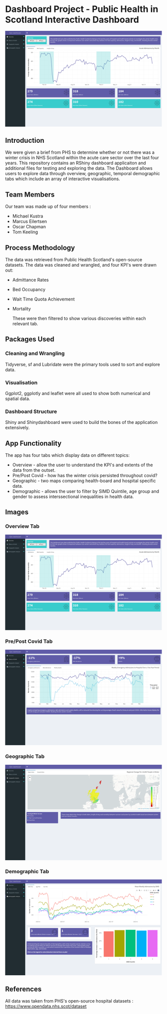 
# Dashboard Project - Public Health in Scotland Interactive Dashboard
![](screenshots/overview.png)
## Introduction

We were given a brief from PHS to determine whether or not there was a winter crisis in NHS Scotland within the acute care sector over the last four years. This repository contains an RShiny dashboard applicaiton and additional files for testing and exploring the data. The Dashboard allows users to explore data through overview, geographic, temporal demographic tabs which include an array of interactive visualisations.

## Team Members

Our team was made up of four members :

* Michael Kustra
* Marcus Eilertsen
* Oscar Chapman
* Tom Keeling

## Process Methodology

  The data was retrieved from Public Health Scotland's open-source datasets. The data was cleaned and wrangled, and four KPI's were drawn out:

* Admittance Rates
* Bed Occupancy
* Wait Time Quota Achievement
* Mortality

  These were then filtered to show various discoveries within each relevant tab.


## Packages Used

### Cleaning and Wrangling

Tidyverse, sf and Lubridate were the primary tools used to sort and explore data.

### Visualisation

Ggplot2, ggplotly and leaflet were all used to show both numerical and spatial data.

### Dashboard Structure

Shiny and Shinydashboard were used to build the bones of the application extensively.

## App Functionality
The app has four tabs which display data on different topics:

* Overview - allow the user to understand the KPI's and extents of the data from the outset.
* Pre/Post Covid - how has the winter crisis persisted throughout covid?
* Geographic - two maps comparing health-board and hospital specific data.
* Demographic - allows the user to filter by SIMD Quintile, age group and gender to assess interssectional inequalities in health data.

## Images
### Overview Tab
![](screenshots/overview.png)

### Pre/Post Covid Tab
![](screenshots/pre_post.png)

### Geographic Tab
![](screenshots/geog.png)

### Demographic Tab
![](screenshots/demo.png)

## References

All data was taken from PHS's open-source hospital datasets :
https://www.opendata.nhs.scot/dataset




